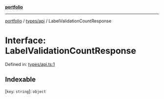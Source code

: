 [**portfolio**](../../../README.md)

***

[portfolio](../../../modules.md) / [types/api](../README.md) / LabelValidationCountResponse

# Interface: LabelValidationCountResponse

Defined in: [types/api.ts:1](https://github.com/tnorlund/Portfolio/blob/6846296160cfd8089a42e003c062b1a290f94fed/portfolio/types/api.ts#L1)

## Indexable

\[`key`: `string`\]: `object`
